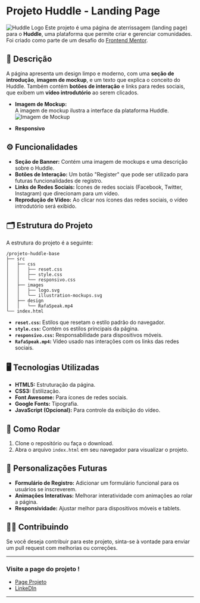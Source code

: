 # Projeto Huddle - Landing Page

![Huddle Logo](../projeto-huddle-base/src/images/logo.svg)
Este projeto é uma página de aterrissagem (landing page) para o **Huddle**, uma plataforma que permite criar e gerenciar comunidades. Foi criado como parte de um desafio do [Frontend Mentor](https://www.frontendmentor.io/challenges/huddle-landing-page-with-a-single-introductory-section-B_2Wvxgi0/hub).

## 📄 Descrição

A página apresenta um design limpo e moderno, com uma **seção de introdução**, **imagem de mockup**, e um texto que explica o conceito do Huddle. Também contém **botões de interação** e links para redes sociais, que exibem um **vídeo introdutório** ao serem clicados.

- **Imagem de Mockup:**  
  A imagem de mockup ilustra a interface da plataforma Huddle.  
  ![Imagem de Mockup](../projeto-huddle-base/src/images/illustration-mockups.svg)
  
- **Responsivo**  




## ⚙️ Funcionalidades

- **Seção de Banner:** Contém uma imagem de mockups e uma descrição sobre o Huddle.
- **Botões de Interação:** Um botão "Register" que pode ser utilizado para futuras funcionalidades de registro.
- **Links de Redes Sociais:** Ícones de redes sociais (Facebook, Twitter, Instagram) que direcionam para um vídeo.
- **Reprodução de Vídeo:** Ao clicar nos ícones das redes sociais, o vídeo introdutório será exibido.

## 🗂️ Estrutura do Projeto

A estrutura do projeto é a seguinte:

```
/projeto-huddle-base
├── src
│   ├── css
│   │   ├── reset.css
│   │   ├── style.css
│   │   └── responsivo.css
│   ├── images
│   │   ├── logo.svg
│   │   └── illustration-mockups.svg
│   ├── design
│   │   └── RafaSpeak.mp4
└── index.html
```

- **`reset.css`:** Estilos que resetam o estilo padrão do navegador.
- **`style.css`:** Contém os estilos principais da página.
- **`responsivo.css`:** Responsabilidade para dispositivos móveis.
- **`RafaSpeak.mp4`:** Vídeo usado nas interações com os links das redes sociais.

## 🖥️ Tecnologias Utilizadas

- **HTML5:** Estruturação da página.
- **CSS3:** Estilização.
- **Font Awesome:** Para ícones de redes sociais.
- **Google Fonts:** Tipografia.
- **JavaScript (Opcional):** Para controle da exibição do vídeo.

## 🚀 Como Rodar

1. Clone o repositório ou faça o download.
2. Abra o arquivo `index.html` em seu navegador para visualizar o projeto.

## 🔧 Personalizações Futuras

- **Formulário de Registro:** Adicionar um formulário funcional para os usuários se inscreverem.
- **Animações Interativas:** Melhorar interatividade com animações ao rolar a página.
- **Responsividade:** Ajustar melhor para dispositivos móveis e tablets.

## 👨‍💻 Contribuindo

Se você deseja contribuir para este projeto, sinta-se à vontade para enviar um pull request com melhorias ou correções.

---

### Visite a page do projeto !

- [Page Projeto](https://rafaspeak.github.io/frontend-mentor-devquest/)
- [LinkeDIn](https://www.linkedin.com/in/rafaeldoros%C3%A1rio/)

---

